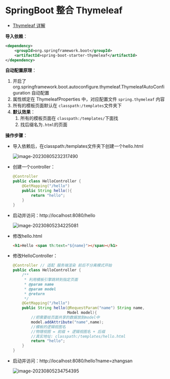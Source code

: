 # SpringBoot 整合 Thymeleaf

- [Thymeleaf 详解](../../../../../../Other/TemplateEngine/Thymeleaf/README.md)

**导入依赖**：

```xml
<dependency>
    <groupId>org.springframework.boot</groupId>
    <artifactId>spring-boot-starter-thymeleaf</artifactId>
</dependency>
```

**自动配置原理**：

1. 开启了 org.springframework.boot.autoconfigure.thymeleaf.ThymeleafAutoConfiguration 自动配置
2. 属性绑定在 ThymeleafProperties 中，对应配置文件 `spring.thymeleaf` 内容
3. 所有的模板页面默认在 `classpath:/templates`文件夹下
4. **默认效果**：
   1. 所有的模板页面在 `classpath:/templates/`下面找
   2. 找后缀名为`.html`的页面


**操作步骤**：

- 导入依赖后，在classpath:/templates文件夹下创建一个hello.html

  ![image-20230805232317490](https://cdn.jsdelivr.net/gh/letengzz/Two-C@main/img/Java/202308052323262.png)

- 创建一个controller：

  ```java
  @Controller
  public class HelloController {
      @GetMapping("/hello")
      public String hello(){
          return "hello";
      }
  }
  ```

- 启动并访问：http://localhost:8080/hello

  ![image-20230805234225081](https://cdn.jsdelivr.net/gh/letengzz/tc2/img202401061913735.png)

- 修改hello.html

  ```html
  <h1>Hello <span th:text="${name}"></span></h1>
  ```

- 修改HelloController：

  ```java
  @Controller // 适配 服务端渲染 前后不分离模式开始
  public class HelloController {
      /**
       * 利用模板引擎跳转到指定页面
       * @param name
       * @param model
       * @return
       */
      @GetMapping("/hello")
      public String hello(@RequestParam("name") String name,
                          Model model){
          //把需要给页面共享的数据放到model中
          model.addAttribute("name",name);
          //模板的逻辑视图名
          //物理视图 = 前缀 + 逻辑视图名 + 后缀
          //真实地址: classpath:/templates/hello.html
          return "hello";
      }
  }
  ```

- 启动并访问：http://localhost:8080/hello?name=zhangsan

  ![image-20230805234754395](https://cdn.jsdelivr.net/gh/letengzz/Two-C@main/img/Java/202308052347373.png)


